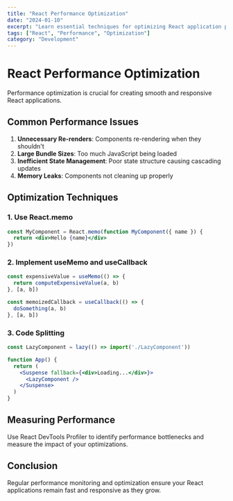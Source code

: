 ```yaml
---
title: "React Performance Optimization"
date: "2024-01-10"
excerpt: "Learn essential techniques for optimizing React application performance."
tags: ["React", "Performance", "Optimization"]
category: "Development"
---
```


# React Performance Optimization

Performance optimization is crucial for creating smooth and responsive React applications.

## Common Performance Issues

1. **Unnecessary Re-renders**: Components re-rendering when they shouldn't
2. **Large Bundle Sizes**: Too much JavaScript being loaded
3. **Inefficient State Management**: Poor state structure causing cascading updates
4. **Memory Leaks**: Components not cleaning up properly

## Optimization Techniques

### 1. Use React.memo

```jsx
const MyComponent = React.memo(function MyComponent({ name }) {
  return <div>Hello {name}</div>
})
```

### 2. Implement useMemo and useCallback

```jsx
const expensiveValue = useMemo(() => {
  return computeExpensiveValue(a, b)
}, [a, b])

const memoizedCallback = useCallback(() => {
  doSomething(a, b)
}, [a, b])
```

### 3. Code Splitting

```jsx
const LazyComponent = lazy(() => import('./LazyComponent'))

function App() {
  return (
    <Suspense fallback={<div>Loading...</div>}>
      <LazyComponent />
    </Suspense>
  )
}
```

## Measuring Performance

Use React DevTools Profiler to identify performance bottlenecks and measure the impact of your optimizations.

## Conclusion

Regular performance monitoring and optimization ensure your React applications remain fast and responsive as they grow.
